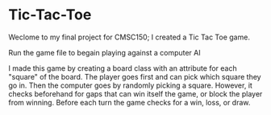 # Tic-Tac-Toe
Weclome to my final project for CMSC150; I created a Tic Tac Toe game. 

Run the game file to begain playing against a computer AI

I made this game by creating a board class with an attribute for each "square" of the board. The player goes first and can pick which square they go in. Then the computer goes by randomly picking a square. However, it checks beforehand for gaps that can win itself the game, or block the player from winning. 
Before each turn the game checks for a win, loss, or draw. 


